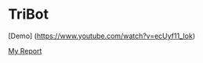# TriBot
[Demo] (https://www.youtube.com/watch?v=ecUyf11_Iok)

[My Report](https://www.dropbox.com/s/jwplm8iflqr03si/TriBot%20Final%20Report-Ricky.pdf)
